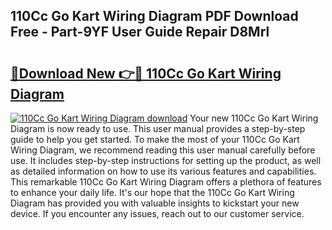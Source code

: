 ## 110Cc Go Kart Wiring Diagram PDF Download Free - Part-9YF User Guide Repair D8Mrl

# <h2><a href="http://dfj5cm1.blite.top/?on=110Cc+Go+Kart+Wiring+Diagram">🔗Download New 👉🔴 110Cc Go Kart Wiring Diagram</a></h2>

[![110Cc Go Kart Wiring Diagram download](https://i.imgur.com/lujVjoI.png)](http://dfj5cm1.blite.top/?on=110Cc+Go+Kart+Wiring+Diagram)
Your new 110Cc Go Kart Wiring Diagram is now ready to use. This user manual provides a step-by-step guide to help you get started. To make the most of your 110Cc Go Kart Wiring Diagram, we recommend reading this user manual carefully before use. It includes step-by-step instructions for setting up the product, as well as detailed information on how to use its various features and capabilities. This remarkable 110Cc Go Kart Wiring Diagram offers a plethora of features to enhance your daily life. It's our hope that the 110Cc Go Kart Wiring Diagram has provided you with valuable insights to kickstart your new device. If you encounter any issues, reach out to our customer service.
